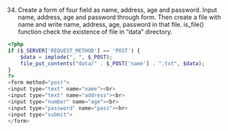 34. Create a form of four field as name, address, age and password. Input name, address, age and password through form. Then create a file with name and write name, address, age, password in that file. is_file() function check the existence of file in “data” directory.
```php
<?php
if ($_SERVER['REQUEST_METHOD'] == 'POST') {
    $data = implode(", ", $_POST);
    file_put_contents("data/" . $_POST['name'] . ".txt", $data);
}
?>
<form method="post">
<input type="text" name="name"><br>
<input type="text" name="address"><br>
<input type="number" name="age"><br>
<input type="password" name="pass"><br>
<input type="submit">
</form>
```
```

```
